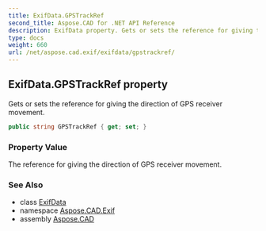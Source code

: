 ```yaml
---
title: ExifData.GPSTrackRef
second_title: Aspose.CAD for .NET API Reference
description: ExifData property. Gets or sets the reference for giving the direction of GPS receiver movement
type: docs
weight: 660
url: /net/aspose.cad.exif/exifdata/gpstrackref/
---
```

## ExifData.GPSTrackRef property

Gets or sets the reference for giving the direction of GPS receiver movement.

```csharp
public string GPSTrackRef { get; set; }
```

### Property Value

The reference for giving the direction of GPS receiver movement.

### See Also

* class [ExifData](../)
* namespace [Aspose.CAD.Exif](../../exifdata/)
* assembly [Aspose.CAD](../../../)


